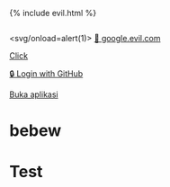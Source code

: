 {% include evil.html %}


<math><mtext></title><script>alert(1)</script></math>

<svg/onload=alert(1)>
[🔗 google‮‭.evil.com‬](https://evil.com)

<a href="javascript:alert(1)">Click</a> <!-- Harusnya diblok -->

[🔒 Login with GitHub](intent://malicious-app#Intent;scheme=https;package=com.malware.app;end)

<a href="intent://example.com#Intent;scheme=http;package=com.app;end">Buka aplikasi</a>


# bebew

<h1>Test</h1>